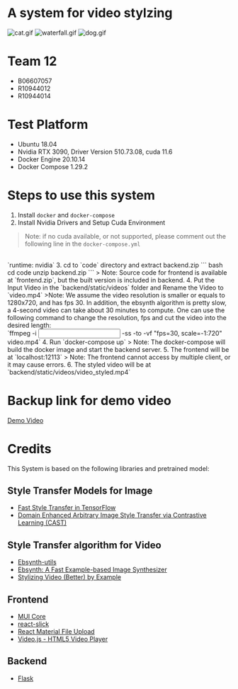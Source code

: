 # A system for video stylzing
![cat.gif](https://github.com/thejackys/System-for-Video-Stylization/blob/main/cat.gif)
![waterfall.gif](https://github.com/thejackys/System-for-Video-Stylization/blob/main/waterfall_wave_1.gif)
![dog.gif](https://github.com/thejackys/System-for-Video-Stylization/blob/main/doggg.gif)


# Team 12
- B06607057 
- R10944012 
- R10944014 

# Test Platform
- Ubuntu 18.04
- Nvidia RTX 3090, Driver Version 510.73.08, cuda 11.6
- Docker Engine 20.10.14
- Docker Compose 1.29.2

# Steps to use this system
1. Install `docker` and `docker-compose`
2. Install Nvidia Drivers and Setup Cuda Environment
> Note: if no cuda available, or not supported, please comment out the following line in the `docker-compose.yml`
<br>
`runtime: nvidia`
3. cd to `code` directory and extract backend.zip
```
bash
cd code
unzip backend.zip
```
> Note: Source code for frontend is available at `frontend.zip`, but the built version is included in backend.
4. Put the Input Video in the `backend/static/videos` folder and Rename the Video to `video.mp4`
>Note: We assume the video resolution is smaller or equals to 1280x720, and has fps 30. In addition, the ebsynth algorithm is pretty slow, a 4-second video can take about 30 minutes to compute. One can use the following command to change the resolution, fps and cut the video into the desired length:
<br>
`ffmpeg -i <input> -ss <start_timestamp> -to <end_timestamp> -vf "fps=30, scale=-1:720" video.mp4`
4. Run `docker-compose up`
> Note: The docker-compose will build the docker image and start the backend server.
5. The frontend will be at `localhost:12113`
> Note: The frontend cannot access by multiple client, or it may cause errors.
6. The styled video will be at `backend/static/videos/video_styled.mp4`

# Backup link for demo video
[Demo Video](https://youtu.be/jyE-B--R5ac)


# Credits
This System is based on the following libraries and pretrained model:
## Style Transfer Models for Image
- [Fast Style Transfer in TensorFlow](https://github.com/lengstrom/fast-style-transfer)
- [Domain Enhanced Arbitrary Image Style Transfer via Contrastive Learning (CAST)](https://github.com/zyxElsa/CAST_pytorch)
## Style Transfer algorithm for Video
- [Ebsynth-utils](https://github.com/Krafi2/ebsynth-utils)
- [Ebsynth: A Fast Example-based Image Synthesizer](https://github.com/jamriska/ebsynth)
- [Stylizing Video (Better) by Example](https://github.com/ctrotz/stylizing-video)
## Frontend
- [MUI Core](https://github.com/mui/material-ui)
- [react-slick](https://github.com/akiran/react-slick)
- [React Material File Upload](https://github.com/iamchathu/react-material-file-upload)
- [Video.js - HTML5 Video Player](https://github.com/videojs/video.js)
## Backend
- [Flask](https://github.com/pallets/flask)
